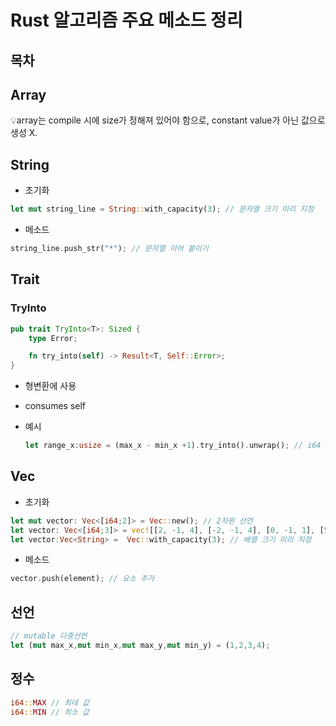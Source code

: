 # Rust 알고리즘 주요 메소드 정리



## 목차



## Array

:bulb:array는 compile 시에 size가 정해져 있어야 함으로, constant value가 아닌 값으로 생성 X.



## String

- 초기화

```rust
let mut string_line = String::with_capacity(3); // 문자열 크기 미리 지정

```

- 메소드

```rust
string_line.push_str("*"); // 문자열 이어 붙이기
```



## Trait

### TryInto

```rust
pub trait TryInto<T>: Sized {
    type Error;

    fn try_into(self) -> Result<T, Self::Error>;
}
```

- 형변환에 사용

- consumes self

- 예시

  ```rust
  let range_x:usize = (max_x - min_x +1).try_into().unwrap(); // i64 => usize
  ```

  



## Vec

- 초기화

```rust
let mut vector: Vec<[i64;2]> = Vec::new(); // 2차원 선언
let vector: Vec<[i64;3]> = vec![[2, -1, 4], [-2, -1, 4], [0, -1, 1], [5, -8, -12], [5, 8, 12]]; // 값으로 선언
let vector:Vec<String> =  Vec::with_capacity(3); // 배열 크기 미리 지정


```

- 메소드

```rust
vector.push(element); // 요소 추가
```





## 선언

```rust
// mutable 다중선언
let (mut max_x,mut min_x,mut max_y,mut min_y) = (1,2,3,4);
```



## 정수

```rust
i64::MAX // 최대 값
i64::MIN // 최소 값
```

